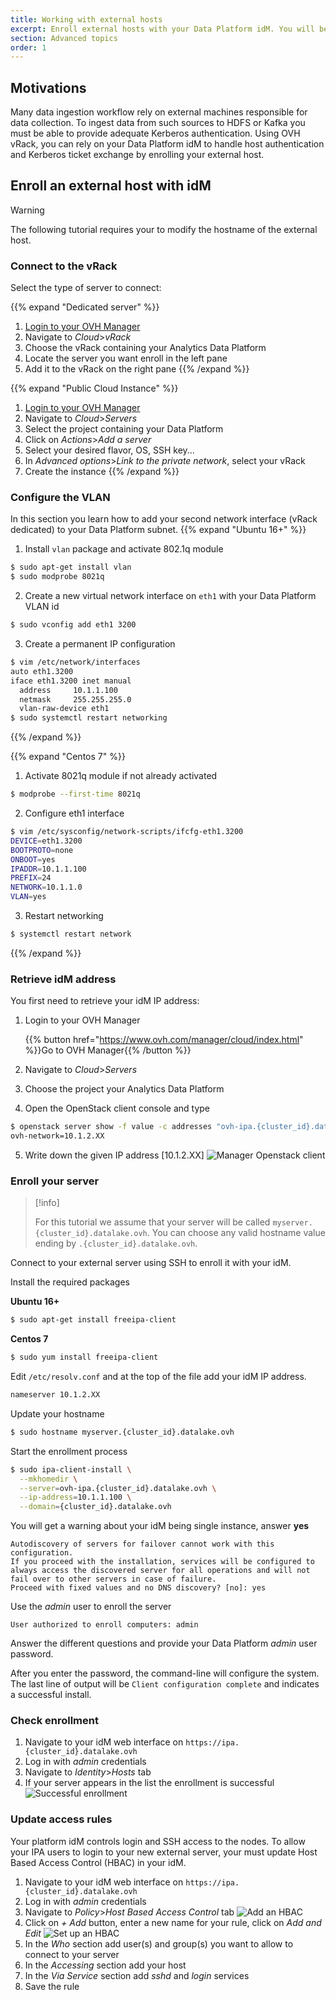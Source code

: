 ```yaml
---
title: Working with external hosts
excerpt: Enroll external hosts with your Data Platform idM. You will be able to authenticate external hosts against Hadoop services to ingest or push data
section: Advanced topics
order: 1
---
```


## Motivations

Many data ingestion workflow rely on external machines responsible for data collection.
To ingest data from such sources to HDFS or Kafka you must be able to provide
adequate Kerberos authentication. Using OVH vRack, you can rely on your Data Platform idM to handle
host authentication and Kerberos ticket exchange by enrolling your external
host.

## Enroll an external host with idM

> [!warning]
>
> The following tutorial requires your to modify the hostname of the external host.
>

### Connect to the vRack

Select the type of server to connect:

{{% expand "Dedicated server" %}}
1.  [Login to your OVH Manager](https://www.ovh.com/manager/cloud/index.html)
2. Navigate to *Cloud*>*vRack*
3. Choose the vRack containing your Analytics Data Platform
4. Locate the server you want enroll in the left pane
5. Add it to the vRack on the right pane
{{% /expand %}}

{{% expand "Public Cloud Instance" %}}
1.  [Login to your OVH Manager](https://www.ovh.com/manager/cloud/index.html)
2. Navigate to *Cloud*>*Servers*
3. Select the project containing your Data Platform
3. Click on *Actions*>*Add a server*
4. Select your desired flavor, OS, SSH key...
5. In *Advanced options*>*Link to the private network*, select your vRack
6. Create the instance
{{% /expand %}}

### Configure the VLAN

In this section you learn how to add your second network interface (vRack dedicated)
to your Data Platform subnet.
{{% expand "Ubuntu 16+" %}}
1. Install `vlan` package and activate 802.1q module
```bash
$ sudo apt-get install vlan
$ sudo modprobe 8021q
```

2. Create a new virtual network interface on `eth1` with your Data Platform VLAN id
```bash
$ sudo vconfig add eth1 3200
```
3. Create a permanent IP configuration
````bash
$ vim /etc/network/interfaces
auto eth1.3200
iface eth1.3200 inet manual
  address     10.1.1.100
  netmask     255.255.255.0
  vlan-raw-device eth1
$ sudo systemctl restart networking
````
{{% /expand %}}

{{% expand "Centos 7" %}}
1. Activate 8021q module if not already activated
```bash
$ modprobe --first-time 8021q
```

2. Configure eth1 interface
```bash
$ vim /etc/sysconfig/network-scripts/ifcfg-eth1.3200
DEVICE=eth1.3200
BOOTPROTO=none
ONBOOT=yes
IPADDR=10.1.1.100
PREFIX=24
NETWORK=10.1.1.0
VLAN=yes
```

3. Restart networking
````bash
$ systemctl restart network
````
{{% /expand %}}

### Retrieve idM address

You first need to retrieve your idM IP address:

1.  Login to your OVH Manager

    {{% button href="https://www.ovh.com/manager/cloud/index.html" %}}Go to OVH Manager{{% /button %}}
2. Navigate to *Cloud*>*Servers*
3. Choose the project your Analytics Data Platform
4. Open the OpenStack client console and type
```bash
$ openstack server show -f value -c addresses "ovh-ipa.{cluster_id}.datalake.ovh"
ovh-network=10.1.2.XX
```

5. Write down the given IP address [10.1.2.XX]
![Manager Openstack client](images/idm-manager-cli.png)

### Enroll your server

> [!info]
>
> For this tutorial we assume that your server will be called `myserver.{cluster_id}.datalake.ovh`.
You can choose any valid hostname value ending by `.{cluster_id}.datalake.ovh`.
>

Connect to your external server using SSH to enroll it with your idM.

Install the required packages

**Ubuntu 16+**
```bash
$ sudo apt-get install freeipa-client
```

**Centos 7**
```bash
$ sudo yum install freeipa-client
```

Edit `/etc/resolv.conf` and at the top of the file add your idM IP address.
```bash
nameserver 10.1.2.XX
```

Update your hostname

```bash
$ sudo hostname myserver.{cluster_id}.datalake.ovh
```

Start the enrollment process
```bash
$ sudo ipa-client-install \
  --mkhomedir \
  --server=ovh-ipa.{cluster_id}.datalake.ovh \
  --ip-address=10.1.1.100 \
  --domain={cluster_id}.datalake.ovh
```

You will get a warning about your idM being single instance, answer **yes**
```text
Autodiscovery of servers for failover cannot work with this configuration.
If you proceed with the installation, services will be configured to always access the discovered server for all operations and will not fail over to other servers in case of failure.
Proceed with fixed values and no DNS discovery? [no]: yes
```

Use the *admin* user to enroll the server
````text
User authorized to enroll computers: admin
````

Answer the different questions and provide your Data Platform *admin* user password.

After you enter the password, the command-line will configure the system.
The last line of output will be `Client configuration complete` and indicates a successful install.

### Check enrollment

1. Navigate to your idM web interface on `https://ipa.{cluster_id}.datalake.ovh`
2. Log in with *admin* credentials
3. Navigate to *Identity*>*Hosts* tab
4. If your server appears in the list the enrollment is successful
![Successful enrollment](images/idm-myserver.png)

### Update access rules

Your platform idM controls login and SSH access to the nodes. To allow your IPA users to login to your new external server,
your must update Host Based Access Control (HBAC) in your idM.

1. Navigate to your idM web interface on `https://ipa.{cluster_id}.datalake.ovh`
2. Log in with *admin* credentials
3. Navigate to *Policy*>*Host Based Access Control* tab
![Add an HBAC](images/idm-add-hbac.png)
4. Click on *+ Add* button, enter a new name for your rule, click on *Add and Edit*
![Set up an HBAC](images/idm-setup-hbac.png)
5. In the *Who* section add user(s) and group(s) you want to allow to connect to your server
6. In the *Accessing* section add your host
7. In the *Via Service* section add *sshd* and *login* services
8. Save the rule
